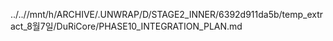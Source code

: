 ../..//mnt/h/ARCHIVE/.UNWRAP/D/STAGE2_INNER/6392d911da5b/temp_extract_8월7일/DuRiCore/PHASE10_INTEGRATION_PLAN.md